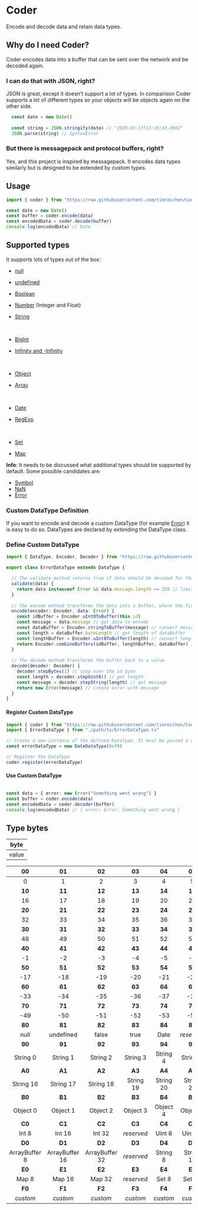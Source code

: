 # Coder

Encode and decode data and retain data types.

## Why do I need Coder?

Coder encodes data into a buffer that can be sent over the network and be decoded again.


### I can do that with JSON, right?
JSON is great, except it doesn't support a lot of types. In comparison Coder supports a lot of different types so your objects will be objects again on the other side.

```js
  const date = new Date()
  
  const string = JSON.stringify(date) // "2020-02-13T13:16:43.096Z"
  JSON.parse(string) // SyntaxError

```

### But there is messagepack and protocol buffers, right?
Yes, and this project is inspired by messagepack. It encodes data types similarly but is designed to be extended by custom types.

## Usage
```typescript
import { coder } from "https://raw.githubusercontent.com/timreichen/Coder/master/mod.ts"

const date = new Date()
const buffer = coder.encode(data)
const encodedData = coder.decode(buffer)
console.log(encodedData) // Date
```

## Supported types

It supports lots of types out of the box:

* [null](https://developer.mozilla.org/en-US/docs/Web/JavaScript/Reference/Global_Objects/null)
* [undefined](https://developer.mozilla.org/en-US/docs/Glossary/undefined)
* [Boolean](https://developer.mozilla.org/en-US/docs/Web/JavaScript/Reference/Global_Objects/Boolean)
* [Number](https://developer.mozilla.org/en-US/docs/Web/JavaScript/Reference/Global_Objects/Number) (Integer and Float)
* [String](https://developer.mozilla.org/en-US/docs/Web/JavaScript/Reference/Global_Objects/String)

  <br>

* [BigInt](https://developer.mozilla.org/en-US/docs/Web/JavaScript/Reference/Global_Objects/BigInt)
* [Infinity and -Infinity](https://developer.mozilla.org/en-US/docs/Web/JavaScript/Reference/Global_Objects/Infinity)

  <br>

* [Object](https://developer.mozilla.org/en-US/docs/Web/JavaScript/Reference/Global_Objects/Object)
* [Array](https://developer.mozilla.org/en-US/docs/Web/JavaScript/Reference/Global_Objects/Array)

  <br>

* [Date](https://developer.mozilla.org/en-US/docs/Web/JavaScript/Reference/Global_Objects/Date)
* [RegExp](https://developer.mozilla.org/en-US/docs/Web/JavaScript/Reference/Global_Objects/RegExp)

  <br>

* [Set](https://developer.mozilla.org/en-US/docs/Web/JavaScript/Reference/Global_Objects/Set)
* [Map](https://developer.mozilla.org/en-US/docs/Web/JavaScript/Reference/Global_Objects/Map)

**Info**: It needs to be discussed what additional types should be supported by default.
Some possible candidates are:
* [Symbol](https://developer.mozilla.org/en-US/docs/Web/JavaScript/Reference/Global_Objects/Symbol)
* [NaN](https://developer.mozilla.org/en-US/docs/Web/JavaScript/Reference/Global_Objects/NaN)
* [Error](https://developer.mozilla.org/en-US/docs/Web/JavaScript/Reference/Global_Objects/Error)

### Custom DataType Definition
If you want to encode and decode a custom DataType (for example [Error](https://developer.mozilla.org/en-US/docs/Web/JavaScript/Reference/Global_Objects/Error)) it  is easy to do so.
DataTypes are declared by extending the DataType class.

### Define Custom DataType

```typescript
import { DataType, Encoder, Decoder } from "https://raw.githubusercontent.com/timreichen/Coder/master/mod.ts"

export class ErrorDataType extends DataType {

  // The validate method returns true if data should be decoded for that type.
  validate(data) {
    return data instanceof Error && data.message.length <= 255 // limit message length to 255
  }
  
  // The encode method transforms the data into a buffer, where the first byte must be the type of the DataType.
  encode(encoder: Encoder, data: Error) {
    const idBuffer = Encoder.uInt8ToBuffer(this.id)
    const message = data.message // get data to encode
    const dataBuffer = Encoder.stringToBuffer(message) // convert message to buffer
    const length = dataBuffer.byteLength // get length of dataBuffer
    const lengthBuffer = Encoder.uInt8ToBuffer(length) // convert length to buffer
    return Encoder.combineBuffers(idBuffer, lengthBuffer, dataBuffer) // create a buffer where the first byte must be the type id byte
  }
  
  // The decode method transforms the buffer back to a value.
  decode(decoder: Decoder) {
    decoder.stepBytes(1) // step over the id byte
    const length = decoder.stepUint8() // get length
    const message = decoder.stepString(length) // get message
    return new Error(message) // create error with message
  }
}

```

#### Register Custom DataType
```typescript
import { coder } from "https://raw.githubusercontent.com/timreichen/Coder/master/mod.ts"
import { ErrorDataType } from "./path/to/ErrorDataType.ts"

// Create a new instance of the defined DataType. It must be passed a valid type id. Custom types use bytes from 0xf0 to 0xff.
const errorDataType = new DateDataType(0xf0)

// Register the DataType
coder.register(errorDataType)

```

#### Use Custom DataType
```typescript

const data = { error: new Error("Something went wrong") }
const buffer = coder.encode(data)
const encodedData = coder.decoder(buffer)
console.log(encodedData) // { error: Error: Something went wrong }

```

## Type bytes
**byte**|
:-----:|
value|

**00**|**01**|**02**|**03**|**04**|**05**|**06**|**07**|**08**|**09**|**0A**|**0B**|**0C**|**0D**|**0E**|**0F**
:-----:|:-----:|:-----:|:-----:|:-----:|:-----:|:-----:|:-----:|:-----:|:-----:|:-----:|:-----:|:-----:|:-----:|:-----:|:-----:
0|1|2|3|4|5|6|7|8|9|10|11|12|13|14|15
**10**|**11**|**12**|**13**|**14**|**15**|**16**|**17**|**18**|**19**|**1A**|**1B**|**1C**|**1D**|**1E**|**1F**
16|17|18|19|20|21|22|23|24|25|26|27|28|29|30|31
**20**|**21**|**22**|**23**|**24**|**25**|**26**|**27**|**28**|**29**|**2A**|**2B**|**2C**|**2D**|**2E**|**2F**
32|33|34|35|36|37|38|39|40|41|42|43|44|45|46|47
**30**|**31**|**32**|**33**|**34**|**35**|**36**|**37**|**38**|**39**|**3A**|**3B**|**3C**|**3D**|**3E**|**3F**
48|49|50|51|52|53|54|55|56|57|58|59|60|61|62|63
**40**|**41**|**42**|**43**|**44**|**45**|**46**|**47**|**48**|**49**|**4A**|**4B**|**4C**|**4D**|**4E**|**4F**
-1|-2|-3|-4|-5|-6|-7|-8|-9|-10|-11|-12|-13|-14|-15|-16
**50**|**51**|**52**|**53**|**54**|**55**|**56**|**57**|**58**|**59**|**5A**|**5B**|**5C**|**5D**|**5E**|**5F**
-17|-18|-19|-20|-21|-22|-23|-24|-25|-26|-27|-28|-29|-30|-31|-32
**60**|**61**|**62**|**63**|**64**|**65**|**66**|**67**|**68**|**69**|**6A**|**6B**|**6C**|**6D**|**6E**|**6F**
-33|-34|-35|-36|-37|-38|-39|-40|-41|-42|-43|-44|-45|-46|-47|-48
**70**|**71**|**72**|**73**|**74**|**75**|**76**|**77**|**78**|**79**|**7A**|**7B**|**7C**|**7D**|**7E**|**7F**
-49|-50|-51|-52|-53|-54|-55|-56|-57|-58|-59|-60|-61|-62|-63|-64
**80**|**81**|**82**|**83**|**84**|**85**|**86**|**87**|**88**|**89**|**8A**|**8B**|**8C**|**8D**|**8E**|**8F**
null|undefined|false|true|Date|_reserved_|_reserved_|_reserved_|RegExp|_reserved_|_reserved_|_reserved_|_reserved_|_reserved_|Infinity|-Infinity
**90**|**91**|**92**|**93**|**94**|**95**|**96**|**97**|**98**|**99**|**9A**|**9B**|**9C**|**9D**|**9E**|**9F**
String 0|String 1|String 2|String 3|String 4|String 5|String 6|String 7|String 8|String 9|String 10|String 11|String 12|String 13|String 14|String 15
**A0**|**A1**|**A2**|**A3**|**A4**|**A5**|**A6**|**A7**|**A8**|**A9**|**AA**|**AB**|**AC**|**AD**|**AE**|**AF**
String 16|String 17|String 18|String 19|String 20|String 21|String 22|String 23|String 24|String 25|String 26|String 27|String 28|String 29|String 30|String 31
**B0**|**B1**|**B2**|**B3**|**B4**|**B5**|**B6**|**B7**|**B8**|**B9**|**BA**|**BB**|**BC**|**BD**|**BE**|**BF**
Object 0|Object 1|Object 2|Object 3|Object 4|Object 5|Object 6|Object 7|Array 0|Array 1|Array 2|Array 3|Array 4|Array 5|Array 6|Array 7
**C0**|**C1**|**C2**|**C3**|**C4**|**C5**|**C6**|**C7**|**C8**|**C9**|**CA**|**CB**|**CC**|**CD**|**CE**|**CF**
Int 8 |Int 16|Int 32 |_reserved_|Uint 8|Uint 16|Uint 32|_reserved_|BigInt|_reserved_|Float 32|Float 64|_reserved_|_reserved_|_reserved_| _reserved_
**D0**|**D1**|**D2**|**D3**|**D4**|**D5**|**D6**|**D7**|**D8**|**D9**|**DA**|**DB**|**DC**|**DD**|**DE**|**DF**
ArrayBuffer 8|ArrayBuffer 16|ArrayBuffer 32|_reserved_|String 8|String 16|String 32|_reserved_|Object 8|Object 16|Object 32|_reserved_|Array 8|Array 16|Array 32| _reserved_
**E0**|**E1**|**E2**|**E3**|**E4**|**E5**|**E6**|**E7**|**E8**|**E9**|**EA**|**EB**|**EC**|**ED**|**EE**|**EF**
Map 8|Map 16|Map 32|_reserved_|Set 8|Set 16|Set 32|_reserved_|_reserved_|_reserved_|_reserved_|_reserved_|_reserved_|_reserved_|_reserved_| _reserved_
**F0**|**F1**|**F2**|**F3**|**F4**|**F5**|**F6**|**F7**|**F8**|**F9**|**FA**|**FB**|**FC**|**FD**|**FE**|**FF**
| _custom_ | _custom_| _custom_| _custom_| _custom_| _custom_| _custom_| _custom_| _custom_| _custom_| _custom_| _custom_| _custom_| _custom_|  _custom_| _custom_

